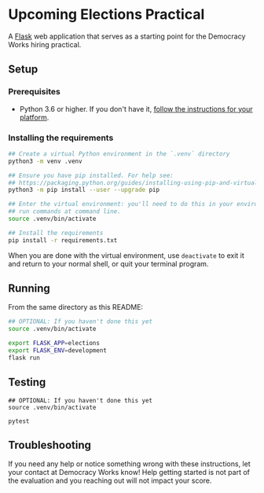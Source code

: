 # Upcoming Elections Practical

A [Flask](https://flask.palletsprojects.com/en/2.0.x/) web application that
serves as a starting point for the Democracy Works hiring practical.

## Setup

### Prerequisites

- Python 3.6 or higher. If you don't have it, [follow the instructions for your
  platform](https://realpython.com/installing-python/).

### Installing the requirements

```sh
## Create a virtual Python environment in the `.venv` directory
python3 -m venv .venv

## Ensure you have pip installed. For help see:
## https://packaging.python.org/guides/installing-using-pip-and-virtual-environments/
python3 -m pip install --user --upgrade pip

## Enter the virtual environment: you'll need to do this in your environment to
## run commands at command line.
source .venv/bin/activate

## Install the requirements
pip install -r requirements.txt
```

When you are done with the virtual environment, use `deactivate` to exit it and
return to your normal shell, or quit your terminal program.

## Running

From the same directory as this README:

```sh
## OPTIONAL: If you haven't done this yet
source .venv/bin/activate

export FLASK_APP=elections
export FLASK_ENV=development
flask run
```

## Testing

```
## OPTIONAL: If you haven't done this yet
source .venv/bin/activate

pytest
```

## Troubleshooting

If you need any help or notice something wrong with these instructions, let your
contact at Democracy Works know! Help getting started is not part of the
evaluation and you reaching out will not impact your score.
